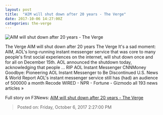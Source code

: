 ```yaml
---
layout: post
title:  "AIM will shut down after 20 years - The Verge"
date: 2017-10-06 14:27:00Z
categories: the-verge
---
```


![AIM will shut down after 20 years - The Verge](https://cdn0.vox-cdn.com/thumbor/KV4BtqsztjfW0GMR59H5lPVYCcs=/0x19:998x542/fit-in/1200x630/cdn0.vox-cdn.com/uploads/chorus_asset/file/9405823/Screen_Shot_2017_10_06_at_10.06.22_AM.png)

The Verge AIM will shut down after 20 years The Verge It's a sad moment: AIM, AOL's long-running instant messenger service that was core to many people's first social experiences on the internet, will shut down once and for all on December 15th. AOL announced the shutdown today, acknowledging that people ... RIP AOL Instant Messenger CNNMoney Goodbye: Pioneering AOL Instant Messenger to Be Discontinued U.S. News & World Report AOL's instant messenger service still has (had) an audience of 500000 a month Recode WIRED - NPR - Fortune - Gizmodo all 193 news articles »


Full story on F3News: [AIM will shut down after 20 years - The Verge](http://www.f3nws.com/n/ghXBhD)

> Posted on: Friday, October 6, 2017 2:27:00 PM
